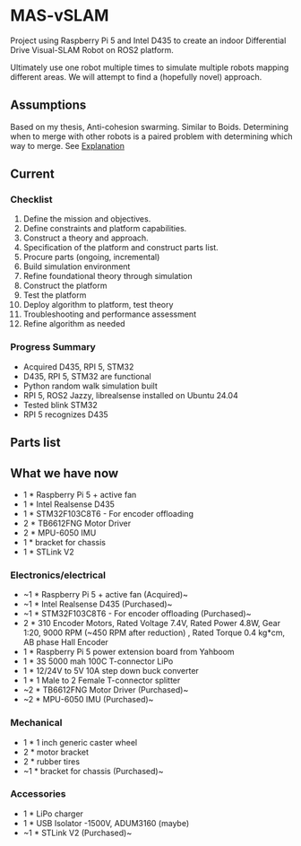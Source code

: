 # MAS-vSLAM

Project using Raspberry Pi 5 and Intel D435 to create an indoor Differential Drive Visual-SLAM Robot on ROS2 platform.

Ultimately use one robot multiple times to simulate multiple robots mapping different areas. We will attempt to find a (hopefully novel) approach.

## Assumptions
Based on my thesis, Anti-cohesion swarming. Similar to Boids.
Determining when to merge with other robots is a paired problem with determining which way to merge.
See [Explanation](IDEA.md)

## Current
### Checklist
1. Define the mission and objectives.
2. Define constraints and platform capabilities.
3. Construct a theory and approach.
4. Specification of the platform and construct parts list.
5. Procure parts (ongoing, incremental)
6. Build simulation environment
7. Refine foundational theory through simulation
8. Construct the platform
9. Test the platform
10. Deploy algorithm to platform, test theory
11. Troubleshooting and performance assessment
12. Refine algorithm as needed

### Progress Summary
- Acquired D435, RPI 5, STM32
- D435, RPI 5, STM32 are functional
- Python random walk simulation built
- RPI 5, ROS2 Jazzy, librealsense installed on Ubuntu 24.04
- Tested blink STM32
- RPI 5 recognizes D435

## Parts list
## What we have now
- 1 * Raspberry Pi 5 + active fan
- 1 * Intel Realsense D435
- 1 * STM32F103C8T6 - For encoder offloading
- 2 * TB6612FNG Motor Driver
- 2 * MPU-6050 IMU
- 1 * bracket for chassis
- 1 * STLink V2

### Electronics/electrical
- ~1 * Raspberry Pi 5 + active fan (Acquired)~
- ~1 * Intel Realsense D435 (Purchased)~
- ~1 * STM32F103C8T6 - For encoder offloading (Purchased)~
- 2 * 310 Encoder Motors, Rated Voltage 7.4V, Rated Power 4.8W, Gear 1:20, 9000 RPM (~450 RPM after reduction) , Rated Torque 0.4 kg*cm, AB phase Hall Encoder
- 1 * Raspberry Pi 5 power extension board from Yahboom
- 1 * 3S 5000 mah 100C T-connector LiPo
- 1 * 12/24V to 5V 10A step down buck converter
- 1 * 1 Male to 2 Female T-connector splitter
- ~2 * TB6612FNG Motor Driver (Purchased)~
- ~2 * MPU-6050 IMU (Purchased)~

### Mechanical
- 1 * 1 inch generic caster wheel
- 2 * motor bracket
- 2 * rubber tires
- ~1 * bracket for chassis (Purchased)~

### Accessories
- 1 * LiPo charger
- 1 * USB Isolator -1500V, ADUM3160 (maybe)
- ~1 * STLink V2 (Purchased)~
